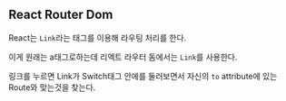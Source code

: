 ## React Router Dom

React는 `Link`라는 태그를 이용해 라우팅 처리를 한다.

이게 원래는 a태그로하는데 리엑트 라우터 돔에서는 `Link`를 사용한다.

링크를 누르면 Link가 Switch태그 안에를 둘러보면서 자신의 `to` attribute에 있는 Route와 맞는것을 찾는다.